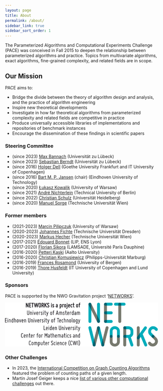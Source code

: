 ```yaml
---
layout: page
title: About
permalink: /about/
sidebar_link: true
sidebar_sort_order: 1
---
```


The Parameterized Algorithms and Computational Experiments Challenge (PACE) was
conceived in Fall 2015 to deepen the relationship between parameterized algorithms and
practice.
Topics from multivariate algorithms, exact algorithms, fine-grained complexity, and related fields are in scope.

## Our Mission

PACE aims to:

- Bridge the divide between the theory of algorithm design and analysis, and the practice
of algorithm engineering
- Inspire new theoretical developments
- Investigate in how far theoretical algorithms from parameterized complexity and related fields are competitive in practice
- Produce universally accessible libraries of implementations and repositories of benchmark instances
- Encourage the dissemination of these findings in scientific papers

### Steering Committee

- (since 2023) [Max Bannach](http://www.tcs.uni-luebeck.de/mitarbeiter/bannach/) (Universität zu Lübeck)
- (since 2023) [Sebastian Berndt](http://www.tcs.uni-luebeck.de/de/mitarbeiter/berndt/) (Universität zu Lübeck)
- (since 2016) [Holger Dell](https://holgerdell.com) (Goethe University Frankfurt and IT University of Copenhagen)
- (since 2016) [Bart M. P. Jansen](https://www.win.tue.nl/~bjansen/) (chair) (Eindhoven University of Technology)
- (since 2020) [Łukasz Kowalik](https://www.mimuw.edu.pl/~kowalik/) (University of Warsaw)
- (since 2021) [André Nichterlein](https://www.akt.tu-berlin.de/menue/team/nichterlein_andre/) (Technical University of Berlin)
- (since 2022) [Christian Schulz](https://schulzchristian.github.io/) (Universität Heidelberg)
- (since 2020) [Manuel Sorge](https://manyu.pro/) (Technische Universität Wien)

### Former members

- (2021-2023) [Marcin Pilipczuk](https://www.mimuw.edu.pl/~malcin/) (University of Warsaw)
- (2020-2023) [Johannes Fichte](https://iccl.inf.tu-dresden.de/web/Johannes_Fichte) (Technische Universität Dresden)
- (2020-2023) [Markus Hecher](https://www.dbai.tuwien.ac.at/staff/hecher/) (Technische Universität Wien)
- (2017-2021) [Édouard Bonnet](http://perso.ens-lyon.fr/edouard.bonnet/) (LIP, ENS Lyon)
- (2017-2020) [Florian Sikora](https://www.lamsade.dauphine.fr/~sikora/) (LAMSADE, Université Paris Dauphine)
- (2016-2020) [Petteri Kaski](https://users.ics.aalto.fi/pkaski/) (Aalto University)
- (2016-2020) [Christian Komusiewicz](https://www.uni-marburg.de/fb12/arbeitsgruppen/algorithmik/index_html?language_sync=1) (Philipps-Universität Marburg)
- (2016-2019) [Frances Rosamond](https://www.uib.no/en/persons/Frances.Rosamond) (University of Bergen)
- (2016-2019) [Thore Husfeldt](https://thorehusfeldt.com/) (IT University of Copenhagen and Lund University)

### Sponsors

PACE is supported by the NWO Gravitation project ‘[NETWORKS](http://thenetworkcenter.nl/)’.

![NETWORKS Logo](/assets/img/networks-logopartners-lang-rgb-1000px.jpg)

### Other Challenges

- In 2023, the [International Competition on Graph Counting Algorithms
](https://afsa.jp/icgca/) featured the problem of counting paths of a given length.
- Martin Josef Geiger keeps a nice [list of various other computational challenges](https://www.hsu-hh.de/logistik/research/challenges) out there.

